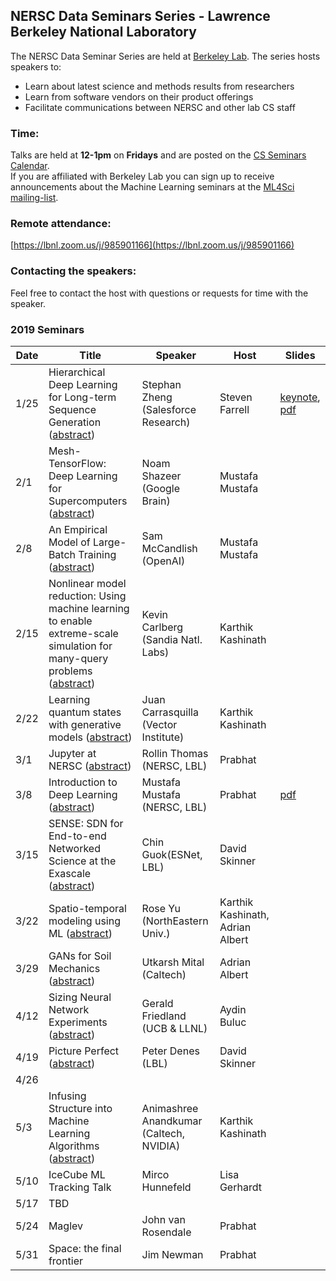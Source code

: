 ## NERSC Data Seminars Series - Lawrence Berkeley National Laboratory

The NERSC Data Seminar Series are held at [Berkeley Lab](https://www.lbl.gov/). The series hosts speakers to:
- Learn about latest science and methods results from researchers
- Learn from software vendors on their product offerings
- Facilitate communications between NERSC and other lab CS staff
  
### Time:
Talks are held at **12-1pm** on **Fridays** and are posted on the [CS Seminars Calendar](https://www.nersc.gov/events/cs-seminars/).  
If you are affiliated with Berkeley Lab you can sign up to receive announcements about the Machine Learning seminars at the [ML4Sci mailing-list](https://groups.google.com/a/lbl.gov/forum/#!forum/ml4sci).
 

### Remote attendance:
[https://lbnl.zoom.us/j/985901166](https://lbnl.zoom.us/j/985901166)
 
### Contacting the speakers:
Feel free to contact the host with questions or requests for time with the speaker.

### 2019 Seminars
|Date |Title                |Speaker                 |Host               |Slides       |
|-----|---------------------|------------------------|-------------------|-------------|
|1/25 |Hierarchical Deep Learning for Long-term Sequence Generation   ([abstract](abstracts/2019-01-25.md))|Stephan Zheng (Salesforce Research)  |Steven Farrell   |[keynote][2], [pdf][1]|
|2/1  |Mesh-TensorFlow: Deep Learning for Supercomputers              ([abstract](abstracts/2019-02-01.md))|Noam Shazeer (Google Brain)          |Mustafa Mustafa  | |
|2/8  |An Empirical Model of Large-Batch Training                     ([abstract](abstracts/2019-02-08.md))|Sam McCandlish (OpenAI)              |Mustafa Mustafa  | |
|2/15 |Nonlinear model reduction: Using machine learning to enable extreme-scale simulation for many-query problems ([abstract](abstracts/2019-02-15.md))|Kevin Carlberg (Sandia Natl. Labs)|Karthik Kashinath | |
|2/22 |Learning quantum states with generative models                 ([abstract](abstracts/2019-02-22.md))|Juan Carrasquilla (Vector Institute) |Karthik Kashinath  | |
|3/1  |Jupyter at NERSC                                               ([abstract](abstracts/2019-03-01.md))|Rollin Thomas (NERSC, LBL)           |Prabhat    | |
|3/8  |Introduction to Deep Learning                                  ([abstract](abstracts/2019-03-08.md))|Mustafa Mustafa (NERSC, LBL)         |Prabhat  |[pdf][3] |
|3/15 |SENSE: SDN for End-to-end Networked Science at the Exascale    ([abstract](abstracts/2019-03-15.md))|Chin Guok(ESNet, LBL)                |David Skinner | |
|3/22 |Spatio-temporal modeling using ML                              ([abstract](abstracts/2019-03-22.md))|Rose Yu (NorthEastern Univ.)         |Karthik Kashinath, Adrian Albert  | |
|3/29 |GANs for Soil Mechanics                                        ([abstract](abstracts/2019-03-29.md))|Utkarsh Mital (Caltech)              |Adrian Albert  | |
|4/12 |Sizing Neural Network Experiments                              ([abstract](abstracts/2019-04-12.md))|Gerald Friedland (UCB & LLNL)        |Aydin Buluc  | |
|4/19 |Picture Perfect                                                ([abstract](abstracts/2019-04-19.md))|Peter Denes (LBL)                    |David Skinner  | |
|4/26 |                                                                                                    |                    |  | |
|5/3  |Infusing Structure into Machine Learning Algorithms            ([abstract](abstracts/2019-05-03.md))|Animashree Anandkumar (Caltech, NVIDIA)|Karthik Kashinath  | |
|5/10 |IceCube ML Tracking Talk                                                                            |Mirco Hunnefeld                      |Lisa Gerhardt  | |
|5/17 |TBD                                                                                                 |                      |  | |
|5/24 |Maglev                                                                                              |John van Rosendale    |Prabhat  | |
|5/31 |Space: the final frontier                                                                           |Jim Newman    |Prabhat  | |


[1]: https://drive.google.com/open?id=1uTJjAPPnvY4ds0_02_jeYP9Uh3NyX8KG
[2]: https://drive.google.com/open?id=141SLMMx1mmJp3ZssruJ_AIR7K9OtSAPh
[3]: https://docs.google.com/presentation/d/1haI_h9jbvcSyM_ngCSC9-ZknLBJ6JDqVlb7NXk4NA3Y/edit#slide=id.g4c14c04cdd_0_111
